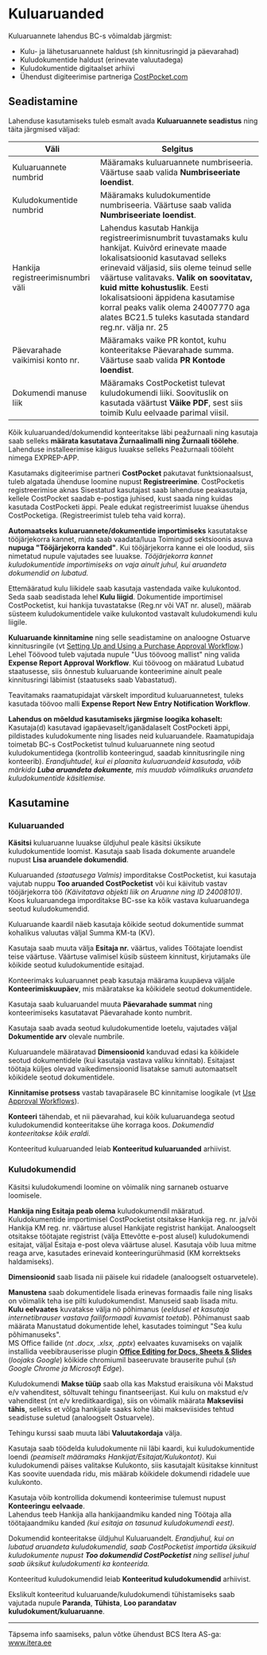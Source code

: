 # Kuluaruanded
Kuluaruannete lahendus BC-s võimaldab järgmist:

- Kulu- ja lähetusaruannete haldust (sh kinnitusringid ja päevarahad)
- Kuludokumentide haldust (erinevate valuutadega)
- Kuludokumentide digitaalset arhiivi
- Ühendust digiteerimise partneriga <a href="https://costpocket.com/et" target="_blank">CostPocket.com</a>

## Seadistamine
Lahenduse kasutamiseks tuleb esmalt avada **Kuluaruannete seadistus** ning täita järgmised väljad:

|Väli|Selgitus|
|---|---| 
| Kuluaruannete numbrid | Määramaks kuluaruannete numbriseeria. Väärtuse saab valida **Numbriseeriate loendist**.|
| Kuludokumentide numbrid | Määramaks kuludokumentide numbriseeria. Väärtuse saab valida **Numbriseeriate loendist**.|
| Hankija registreerimisnumbri väli | Lahendus kasutab Hankija registreerimisnumbrit tuvastamaks kulu hankijat. Kuivõrd erinevate maade lokalisatsioonid kasutavad selleks erinevaid väljasid, siis oleme teinud selle väärtuse valitavaks. **Valik on soovitatav, kuid mitte kohustuslik**. Eesti lokalisatsiooni äppidena kasutamise korral peaks valik olema 24007770 aga alates BC21.5 tuleks kasutada standard reg.nr. välja nr. 25|
| Päevarahade vaikimisi konto nr. | Määramaks vaike PR kontot, kuhu konteeritakse Päevarahade summa. Väärtuse saab valida **PR Kontode loendist**.|
| Dokumendi manuse liik | Määramaks CostPocketist tulevat kuludokumendi liiki. Soovituslik on kasutada väärtust **Väike PDF**, sest siis toimib Kulu eelvaade parimal viisil.|

Kõik kuluaruanded/dokumendid konteeritakse läbi peažurnaali ning kasutaja saab selleks **määrata kasutatava Žurnaalimalli ning Žurnaali töölehe**. Lahenduse installeerimise käigus luuakse selleks Peažurnaali tööleht nimega EXPREP-APP.

Kasutamaks digiteerimise partneri **CostPocket** pakutavat funktsionaalsust, tuleb algatada ühenduse loomine nupust **Registreerimine**. CostPocketis registreerimise aknas Sisestatud kasutajast saab lahenduse peakasutaja, kellele CostPocket saadab e-postiga juhised, kust saada ning kuidas kasutada CostPocketi äppi. Peale edukat registreerimist luuakse ühendus CostPocketiga. (Registreerimist tuleb teha vaid korra).    

**Automaatseks kuluaruannete/dokumentide importimiseks** kasutatakse tööjärjekorra kannet, mida saab vaadata/luua Toimingud sektsioonis asuva **nupuga "Tööjärjekorra kanded"**. Kui tööjärjekorra kanne ei ole loodud, siis nimetatud nupule vajutades see luuakse. *Tööjärjekorra kannet kuludokumentide importimiseks on vaja ainult juhul, kui aruandeta dokumendid on lubatud.*    

Ettemääratud kulu liikidele saab kasutaja vastendada vaike kulukontod. Seda saab seadistada lehel **Kulu liigid**. Dokumentide importimisel CostPocketist, kui hankija tuvastatakse (Reg.nr või VAT nr. alusel), määrab süsteem kuludokumentidele vaike kulukontod vastavalt kuludokumendi kulu liigile.

**Kuluaruande kinnitamine** ning selle seadistamine on analoogne Ostuarve kinnitusringile (vt <a href="https://docs.microsoft.com/en-us/dynamics365/business-central/walkthrough-setting-up-and-using-a-purchase-approval-workflow/" target="_blank">Setting Up and Using a Purchase Approval Workflow</a>.)
Lehel Töövood tuleb vajutada nupule "Uus töövoog mallist" ning valida **Expense Report Approval Workflow**. 
Kui töövoog on määratud Lubatud staatusesse, siis õnnestub kuluaruande konteerimine ainult peale kinnitusringi läbimist (staatuseks saab Vabastatud).    

Teavitamaks raamatupidajat värskelt imporditud kuluaruannetest, tuleks kasutada töövoo malli **Expense Report New Entry Notification Workflow**.    

**Lahendus on mõeldud kasutamiseks järgmise loogika kohaselt:**  
Kasutaja(d) kasutavad igapäevaselt/iganädalaselt CostPocketi äppi, pildistades kuludokumente ning lisades neid kuluaruandele. Raamatupidaja toimetab BC-s CostPocketist tulnud kuluaruannete ning seotud kuludokumentidega (kontrollib konteeringud, saadab kinnitusringile ning konteerib).
*Erandjuhtudel, kui ei plaanita kuluaruandeid kasutada, võib märkida **Luba aruandeta dokumente**, mis muudab võimalikuks aruandeta kuludokumentide käsitlemise.*

## Kasutamine
### Kuluaruanded

**Käsitsi** kuluaruanne luuakse üldjuhul peale käsitsi üksikute kuludokumentide loomist. Kasutaja saab lisada dokumente aruandele nupust **Lisa aruandele dokumendid**.

Kuluaruanded *(staatusega Valmis)* imporditakse CostPocketist, kui kasutaja vajutab nuppu **Too aruanded CostPocketist** või kui käivitub vastav tööjärjekorra töö *(Käivitatava objekti liik on Aruanne ning ID 24008101)*.  Koos kuluaruandega imporditakse BC-sse ka kõik vastava kuluaruandega seotud kuludokumendid.    

Kuluaruande kaardil näeb kasutaja kõikide seotud dokumentide summat kohalikus valuutas väljal Summa KM-ta (KV).    

Kasutaja saab muuta välja **Esitaja nr.** väärtus, valides Töötajate loendist teise väärtuse. Väärtuse valimisel küsib süsteem kinnitust, kirjutamaks üle kõikide seotud kuludokumentide esitajad.    

Konteerimaks kuluaruannet peab kasutaja määrama kuupäeva väljale **Konteerimiskuupäev**, mis määratakse ka kõikidele seotud dokumentidele.    

Kasutaja saab kuluaruandel muuta **Päevarahade summat** ning konteerimiseks kasutatavat Päevarahade konto numbrit.    

Kasutaja saab avada seotud kuludokumentide loetelu, vajutades väljal **Dokumentide arv** olevale numbrile.    

Kuluaruandele määratavad **Dimensioonid** kanduvad edasi ka kõikidele seotud dokumentidele (kui kasutaja vastava valiku kinnitab). Esitajast töötaja küljes olevad vaikedimensioonid lisatakse samuti automaatselt kõikidele seotud dokumentidele.    

**Kinnitamise protsess** vastab tavapärasele BC kinnitamise loogikale (vt <a href="https://docs.microsoft.com/en-US/dynamics365/business-central/across-how-use-approval-workflows/" target="_blank">Use Approval Workflows</a>).    

**Konteeri** tähendab, et nii päevarahad, kui kõik kuluaruandega seotud kuludokumendid konteeritakse ühe korraga koos. *Dokumendid konteeritakse kõik eraldi.*  

Konteeritud kuluaruanded leiab **Konteeritud kuluaruanded** arhiivist.

### Kuludokumendid

Käsitsi kuludokumendi loomine on võimalik ning sarnaneb ostuarve loomisele.

**Hankija ning Esitaja peab olema** kuludokumendil määratud.  Kuludokumentide importimisel CostPocketist otsitakse Hankija reg. nr. ja/või Hankija KM reg. nr. väärtuse alusel Hankijate registrist hankijat. Analoogselt otsitakse töötajate registrist (välja Ettevõtte e-post alusel) kuludokumendi esitajat, väljal Esitaja e-post oleva väärtuse alusel.
Kasutaja võib luua mitme reaga arve, kasutades erinevaid konteeringurühmasid (KM korrektseks haldamiseks).    

**Dimensioonid** saab lisada nii päisele kui ridadele (analoogselt ostuarvetele).    

**Manustena** saab dokumentidele lisada erinevas formaadis faile ning lisaks on võimalik teha ise pilti kuludokumendist. Manuseid saab lisada mitu.  
**Kulu eelvaates** kuvatakse välja nö põhimanus (_eeldusel et kasutaja internetibrauser vastava failiformaadi kuvamist toetab_). Põhimanust saab määrata Manustatud dokumentide lehel, kasutades toimingut "Sea kulu põhimanuseks".  
MS Office failide (_nt .docx, .xlsx, .pptx_) eelvaates kuvamiseks on vajalik installida veebibrauserisse plugin <a href="https://chrome.google.com/webstore/detail/office-editing-for-docs-s/gbkeegbaiigmenfmjfclcdgdpimamgkj?hl=en-US" target="_blank">**Office Editing for Docs, Sheets & Slides**</a> 
(_loojaks Google_) kõikide chromiumil baseeruvate brauserite puhul (_sh Google Chrome ja Microsoft Edge_).  

Kuludokumendi **Makse tüüp** saab olla kas Makstud eraisikuna või Makstud e/v vahenditest, sõltuvalt tehingu finantseerijast. Kui kulu on makstud e/v vahenditest (nt e/v krediitkaardiga), siis on võimalik määrata **Makseviisi tähis**, selleks et võlga hankijale saaks kohe läbi makseviisides tehtud seadistuse suletud (analoogselt Ostuarvele).    

Tehingu kurssi saab muuta läbi **Valuutakordaja** välja.    

Kasutaja saab töödelda kuludokumente nii läbi kaardi, kui kuludokumentide loendi *(peamiselt määramaks Hankijat/Esitajat/Kulukontot)*.
Kui kuludokumendi päises valitakse Kulukonto, siis kasutajalt küsitakse kinnitust Kas soovite uuendada ridu, mis määrab kõikidele dokumendi ridadele uue kulukonto.    

Kasutaja võib kontrollida dokumendi konteerimise tulemust nupust **Konteeringu eelvaade**.  
Lahendus teeb Hankija alla hankijaandmiku kanded ning Töötaja alla töötajaandmiku kanded *(kui esitaja on tasunud kuludokumendi eest).*

Dokumendid konteeritakse üldjuhul Kuluaruandelt.
*Erandjuhul, kui on lubatud aruandeta kuludokumendid, saab CostPocketist importida üksikuid kuludokumente nupust **Too dokumendid CostPocketist** ning sellisel juhul saab üksikut kuludokumenti ka konteerida.*

Konteeritud kuludokumendid leiab **Konteeritud kuludokumendid** arhiivist.    

Ekslikult konteeritud kuluaruande/kuludokumendi tühistamiseks saab vajutada nupule **Paranda**, **Tühista**, **Loo parandatav kuludokument/kuluaruanne**.

---

Täpsema info saamiseks, palun võtke ühendust BCS Itera AS-ga:
<a href="https://www.itera.ee/" target="_blank">www.itera.ee</a>
